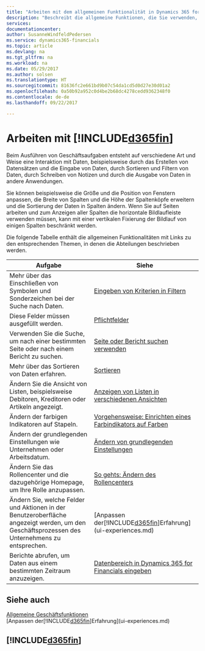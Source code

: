 ```yaml
---
title: "Arbeiten mit dem allgemeinen Funktionalität in Dynamics 365 for Financials | Microsoft Docs"
description: "Beschreibt die allgemeine Funktionen, die Sie verwenden, um die Daten in den Financials für Aktivitäten, wie Eingabe von Werten, Sortieren von Daten und Ändern von Ansichten auszuführen."
services: 
documentationcenter: 
author: SusanneWindfeldPedersen
ms.service: dynamics365-financials
ms.topic: article
ms.devlang: na
ms.tgt_pltfrm: na
ms.workload: na
ms.date: 05/29/2017
ms.author: solsen
ms.translationtype: HT
ms.sourcegitcommit: 81636fc2e661bd9b07c54da1cd5d0d27e30d01a2
ms.openlocfilehash: 0a50b92a952c0d4be2b68dc4278cedd9362348f0
ms.contentlocale: de-de
ms.lasthandoff: 09/22/2017

---
```

# <a name="working-with-included365finincludesd365finlongmdmd"></a>Arbeiten mit [!INCLUDE[d365fin](includes/d365fin_long_md.md)]
Beim Ausführen von Geschäftsaufgaben entsteht auf verschiedene Art und Weise eine Interaktion mit Daten, beispielsweise durch das Erstellen von Datensätzen und die Eingabe von Daten, durch Sortieren und Filtern von Daten, durch Schreiben von Notizen und durch die Ausgabe von Daten in andere Anwendungen.

Sie können beispielsweise die Größe und die Position von Fenstern anpassen, die Breite von Spalten und die Höhe der Spaltenköpfe erweitern und die Sortierung der Daten in Spalten ändern. Wenn Sie auf Seiten arbeiten und zum Anzeigen aller Spalten die horizontale Bildlaufleiste verwenden müssen, kann mit einer vertikalen Fixierung der Bildlauf von einigen Spalten beschränkt werden.

Die folgende Tabelle enthält die allgemeinen Funktionalitäten mit Links zu den entsprechenden Themen, in denen die Abteilungen beschrieben werden.

| Aufgabe | Siehe |
| --- | --- |
| Mehr über das Einschließen von Symbolen und Sonderzeichen bei der Suche nach Daten. |[Eingeben von Kriterien in Filtern](ui-enter-criteria-filters.md) |
| Diese Felder müssen ausgefüllt werden. |[Pflichtfelder](ui-mandatory-fields.md) |
| Verwenden Sie die Suche, um nach einer bestimmten Seite oder nach einem Bericht zu suchen. |[Seite oder Bericht suchen verwenden](ui-search.md) |
| Mehr über das Sortieren von Daten erfahren. |[Sortieren](ui-sorting.md) |
| Ändern Sie die Ansicht von Listen, beispielsweise Debitoren, Kreditoren oder Artikeln angezeigt. |[Anzeigen von Listen in verschiedenen Ansichten](across-display-lists-different-views.md) |
| Ändern der farbigen Indikatoren auf Stapeln. |[Vorgehensweise: Einrichten eines Farbindikators auf Farben](ui-how-setup-colored-indicator-cues.md) |
| Ändern der grundlegenden Einstellungen wie Unternehmen oder Arbeitsdatum. |[Ändern von grundlegenden Einstellungen](ui-change-basic-settings.md) |
| Ändern Sie das Rollencenter und die dazugehörige Homepage, um Ihre Rolle anzupassen. |[So gehts: Ändern des Rollencenters](change-role.md) |
| Ändern Sie, welche Felder und Aktionen in der Benutzeroberfläche angezeigt werden, um den Geschäftsprozessen des Unternehmens zu entsprechen. |[Anpassen der[!INCLUDE[d365fin](includes/d365fin_md.md)]Erfahrung](ui-experiences.md) |
| Berichte abrufen, um Daten aus einem bestimmten Zeitraum anzuzeigen. |[Datenbereich in Dynamics 365 for Financials eingeben](ui-enter-date-ranges.md) |

## <a name="see-also"></a>Siehe auch
[Allgemeine Geschäftsfunktionen](ui-across-business-areas.md)  
[Anpassen der[!INCLUDE[d365fin](includes/d365fin_md.md)]Erfahrung](ui-experiences.md)  

## [!INCLUDE[d365fin](includes/free_trial_md.md)]

